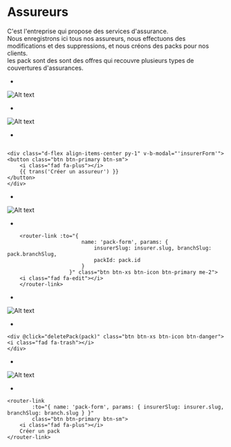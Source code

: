 # Assureurs
C'est l'entreprise qui propose des services d'assurance.<br>
Nous enregistrons ici tous nos assureurs, nous effectuons des modifications et des suppressions, et nous créons des packs pour nos clients.<br>
les pack sont des sont des offres qui recouvre plusieurs types de couvertures d'assurances.

*
![Alt text](/public/assureurs.png)

*


![Alt text](/public/creer_assureurs.png)

*

````bootstrap

<div class="d-flex align-items-center py-1" v-b-modal="'insurerForm'">
<button class="btn btn-primary btn-sm">
    <i class="fad fa-plus"></i>
    {{ trans('Créer un assureur') }}
</button>
</div>
````
*

![Alt text](/public/editer_parck.png)

*

````template
    <router-link :to="{
                        name: 'pack-form', params: {
                            insurerSlug: insurer.slug, branchSlug: pack.branchSlug,
                            packId: pack.id
                        }
                    }" class="btn btn-xs btn-icon btn-primary me-2">
    <i class="fad fa-edit"></i>
    </router-link>
````
*

![Alt text](/public/supprimer_carte.png)

*

````template
<div @click="deletePack(pack)" class="btn btn-xs btn-icon btn-danger">
<i class="fad fa-trash"></i>
</div>
````
*

![Alt text](/public/creer_parck.png)

*

````
<router-link
        :to="{ name: 'pack-form', params: { insurerSlug: insurer.slug, branchSlug: branch.slug } }"
        class="btn btn-primary btn-sm">
    <i class="fad fa-plus"></i>
    Créer un pack
</router-link>
````
